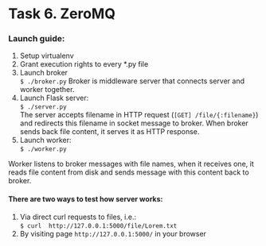 # Task 6. ZeroMQ

### Launch guide:
1. Setup virtualenv
1. Grant execution rights to every *.py file
1. Launch broker<br/>
`$ ./broker.py`
Broker is middleware server that connects server and worker together.
1. Launch Flask server:<br/>`$ ./server.py`<br/> The server accepts filename in HTTP request (`[GET] /file/{:filename}`) and redirects this filename in socket message to broker. When broker sends back file content, it serves it as HTTP response.
1. Launch worker:<br/>
`$ ./worker.py`<br/>

Worker listens to broker messages with file names, when it receives one, it reads file content from disk and sends message with this content back to broker.

#### There are two ways to test how server works:
1. Via direct curl requests to files, i.e.:<br/>
`$ curl  http://127.0.0.1:5000/file/Lorem.txt`
1. By visiting page `http://127.0.0.1:5000/` in your browser